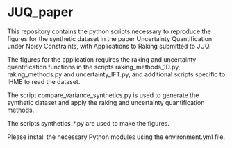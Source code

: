 # JUQ_paper

This repository contains the python scripts necessary to reproduce the figures for the synthetic dataset in the paper Uncertainty Quantification under Noisy Constraints, with Applications to Raking submitted to JUQ.

The figures for the application requires the raking and uncertainty quantification functions in the scripts raking_methods_1D.py, raking_methods.py and uncertainty_IFT.py, and additional scripts specific to IHME to read the dataset.

The script compare_variance_synthetics.py is used to generate the synthetic dataset and apply the raking and uncertainty quantification methods.

The scripts synthetics_*.py are used to make the figures.

Please install the necessary Python modules using the environment.yml file.
